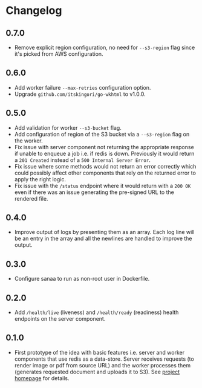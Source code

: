 # Changelog

## 0.7.0

* Remove explicit region configuration, no need for `--s3-region` flag since
  it's picked from AWS configuration.

## 0.6.0

* Add worker failure `--max-retries` configuration option.
* Upgrade `github.com/itskingori/go-wkhtml` to v1.0.0.

## 0.5.0

* Add validation for worker `--s3-bucket` flag.
* Add configuration of region of the S3 bucket via a `--s3-region` flag on the
  worker.
* Fix issue with server component not returning the appropriate response if
  unable to enqueue a job i.e. if redis is down. Previously it would return a
  `201 Created` instead of a `500 Internal Server Error`.
* Fix issue where some methods would not return an error correctly which could
  possibly affect other components that rely on the returned error to apply the
  right logic.
* Fix issue with the `/status` endpoint where it would return with a `200 OK`
  even if there was an issue generating the pre-signed URL to the rendered file.

## 0.4.0

* Improve output of logs by presenting them as an array. Each log line will be
  an entry in the array and all the newlines are handled to improve the output.

## 0.3.0

* Configure sanaa to run as non-root user in Dockerfile.

## 0.2.0

* Add `/health/live` (liveness) and `/health/ready` (readiness) health endpoints
  on the server component.

## 0.1.0

* First prototype of the idea with basic features i.e. server and worker
  components that use redis as a data-store. Server receives requests (to render
  image or pdf from source URL) and the worker processes them (generates
  requested document and uploads it to S3). See [project
  homepage](https://kingori.co/sanaa) for details.
